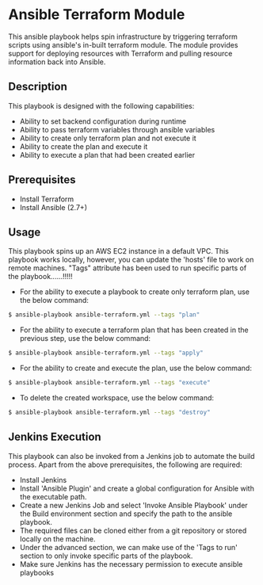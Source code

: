 # Ansible Terraform Module

This ansible playbook helps spin infrastructure by triggering terraform scripts using ansible's in-built terraform module. The module provides support for deploying resources with Terraform and pulling resource information back into Ansible.

## Description

This playbook is designed with the following capabilities:
* Ability to set backend configuration during runtime
* Ability to pass  terraform variables through ansible variables
* Ability to create only terraform plan and not execute it
* Ability to create the plan and execute it
* Ability to execute a plan that had been created earlier

## Prerequisites

* Install Terraform
* Install Ansible (2.7+)

## Usage

This playbook spins up an AWS EC2 instance in a default VPC. This playbook works locally, however, you can update the 'hosts' file to work on remote machines. "Tags" attribute has been used to run specific parts of the playbook......!!!!!
 
* For the ability to execute a playbook to create only terraform plan, use the below command: 

```bash
$ ansible-playbook ansible-terraform.yml --tags "plan"
```
* For the ability to execute a terraform plan that has been created in the previous step, use the below command: 

```bash
$ ansible-playbook ansible-terraform.yml --tags "apply"
```

* For the ability to create and execute the plan, use the below command: 

```bash
$ ansible-playbook ansible-terraform.yml --tags "execute"
```

* To delete the created workspace, use the below command: 

```bash
$ ansible-playbook ansible-terraform.yml --tags "destroy"
```

## Jenkins Execution
This playbook can also be invoked from a Jenkins job to automate the build process. Apart from the above prerequisites, the following are required:

* Install Jenkins
* Install 'Ansible Plugin' and create a global configuration for Ansible with the executable path.
* Create a new Jenkins Job and select 'Invoke Ansible Playbook' under the Build environment section and specify the path to the ansible playbook.
* The required files can be cloned either from a git repository or stored locally on the machine.
* Under the advanced section, we can make use of the 'Tags to run' section to only invoke specific parts of the playbook.
* Make sure Jenkins has the necessary permission to execute ansible playbooks

